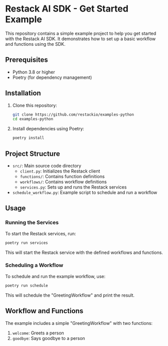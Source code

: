 # Restack AI SDK - Get Started Example

This repository contains a simple example project to help you get started with the Restack AI SDK. It demonstrates how to set up a basic workflow and functions using the SDK.

## Prerequisites

- Python 3.8 or higher
- Poetry (for dependency management)

## Installation

1. Clone this repository:
   ```bash
   git clone https://github.com/restackio/examples-python
   cd examples-python
   ```

2. Install dependencies using Poetry:
   ```bash
   poetry install
   ```

## Project Structure

- `src/`: Main source code directory
  - `client.py`: Initializes the Restack client
  - `functions/`: Contains function definitions
  - `workflows/`: Contains workflow definitions
  - `services.py`: Sets up and runs the Restack services
- `schedule_workflow.py`: Example script to schedule and run a workflow

## Usage

### Running the Services

To start the Restack services, run:

```bash
poetry run services
```

This will start the Restack service with the defined workflows and functions.

### Scheduling a Workflow

To schedule and run the example workflow, use:

```bash
poetry run schedule
```

This will schedule the "GreetingWorkflow" and print the result.

## Workflow and Functions

The example includes a simple "GreetingWorkflow" with two functions:

1. `welcome`: Greets a person
2. `goodbye`: Says goodbye to a person